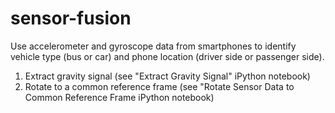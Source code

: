 # sensor-fusion
Use accelerometer and gyroscope data from smartphones to identify vehicle type (bus or car) and phone location (driver side or passenger side).

1. Extract gravity signal (see "Extract Gravity Signal" iPython notebook)
2. Rotate to a common reference frame (see "Rotate Sensor Data to Common
Reference Frame iPython notebook)
